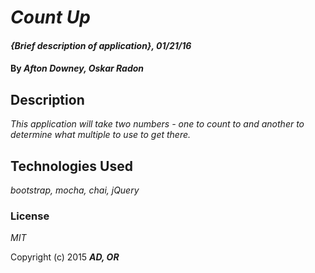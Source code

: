 # _Count Up_

#### _{Brief description of application}, 01/21/16_

#### By _**Afton Downey, Oskar Radon**_

## Description

_This application will take two numbers - one to count to and another to determine what multiple to use to get there._


## Technologies Used

_bootstrap, mocha, chai, jQuery_

### License

*MIT*

Copyright (c) 2015 **_AD, OR_**
